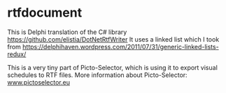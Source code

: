 # rtfdocument

This is Delphi translation of the C# library https://github.com/elistia/DotNetRtfWriter
It uses a linked list which I took from https://delphihaven.wordpress.com/2011/07/31/generic-linked-lists-redux/

This is a very tiny part of Picto-Selector, which is using it to export visual schedules to RTF files.
More information about Picto-Selector: www.pictoselector.eu
